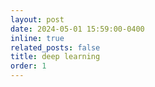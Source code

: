 ```yaml
---
layout: post
date: 2024-05-01 15:59:00-0400
inline: true
related_posts: false
title: deep learning
order: 1
---
```


